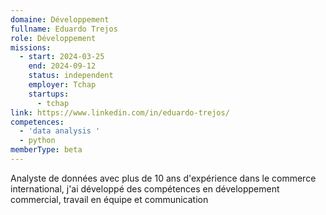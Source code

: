 ```yaml
---
domaine: Développement
fullname: Eduardo Trejos
role: Développement
missions:
  - start: 2024-03-25
    end: 2024-09-12
    status: independent
    employer: Tchap
    startups:
      - tchap
link: https://www.linkedin.com/in/eduardo-trejos/
competences:
  - 'data analysis '
  - python
memberType: beta
---
```

Analyste de données avec plus de 10 ans d'expérience dans le commerce international, j'ai développé des compétences en développement commercial, travail en équipe et communication